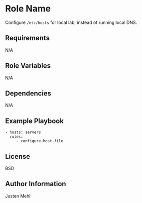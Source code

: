 Role Name
=========

Configure `/etc/hosts` for local lab, instead of running local DNS.

Requirements
------------

N/A

Role Variables
--------------

N/A

Dependencies
------------

N/A

Example Playbook
----------------

    - hosts: servers
      roles:
         - configure-host-file

License
-------

BSD

Author Information
------------------

Justen Mehl
